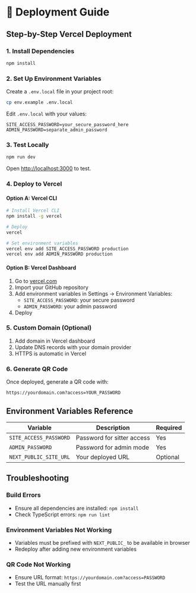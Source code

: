 # 🚀 Deployment Guide

## Step-by-Step Vercel Deployment

### 1. Install Dependencies
```bash
npm install
```

### 2. Set Up Environment Variables
Create a `.env.local` file in your project root:
```bash
cp env.example .env.local
```

Edit `.env.local` with your values:
```env
SITE_ACCESS_PASSWORD=your_secure_password_here
ADMIN_PASSWORD=separate_admin_password
```

### 3. Test Locally
```bash
npm run dev
```
Open [http://localhost:3000](http://localhost:3000) to test.

### 4. Deploy to Vercel

#### Option A: Vercel CLI
```bash
# Install Vercel CLI
npm install -g vercel

# Deploy
vercel

# Set environment variables
vercel env add SITE_ACCESS_PASSWORD production
vercel env add ADMIN_PASSWORD production
```

#### Option B: Vercel Dashboard
1. Go to [vercel.com](https://vercel.com)
2. Import your GitHub repository
3. Add environment variables in Settings → Environment Variables:
   - `SITE_ACCESS_PASSWORD`: your secure password
   - `ADMIN_PASSWORD`: your admin password
4. Deploy

### 5. Custom Domain (Optional)
1. Add domain in Vercel dashboard
2. Update DNS records with your domain provider
3. HTTPS is automatic in Vercel

### 6. Generate QR Code
Once deployed, generate a QR code with:
```
https://yourdomain.com?access=YOUR_PASSWORD
```

## Environment Variables Reference

| Variable | Description | Required |
|----------|-------------|----------|
| `SITE_ACCESS_PASSWORD` | Password for sitter access | Yes |
| `ADMIN_PASSWORD` | Password for admin mode | Yes |
| `NEXT_PUBLIC_SITE_URL` | Your deployed URL | Optional |

## Troubleshooting

### Build Errors
- Ensure all dependencies are installed: `npm install`
- Check TypeScript errors: `npm run lint`

### Environment Variables Not Working
- Variables must be prefixed with `NEXT_PUBLIC_` to be available in browser
- Redeploy after adding new environment variables

### QR Code Not Working
- Ensure URL format: `https://yourdomain.com?access=PASSWORD`
- Test the URL manually first
